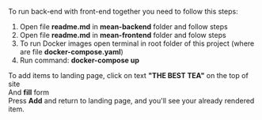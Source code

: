 To run back-end with front-end together you need to follow this steps:
1) Open file **readme.md** in **mean-backend** folder and follow steps
2) Open file **readme.md** in **mean-frontend** folder and folow steps
3) To run Docker images open terminal in root folder of this project (where are file **docker-compose.yaml**)
4) Run command: **docker-compose up**

To add items to landing page, click on text **"THE BEST TEA"** on the top of site  
And **fill** form  
Press **Add** and return to landing page, and you'll see your already rendered item.
